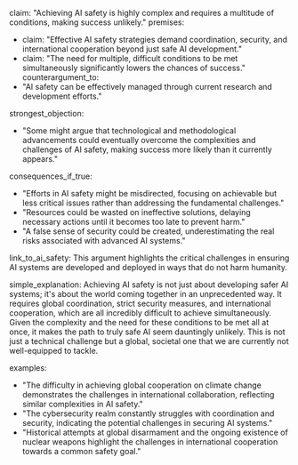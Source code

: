 claim: "Achieving AI safety is highly complex and requires a multitude of conditions, making success unlikely."
premises:
  - claim: "Effective AI safety strategies demand coordination, security, and international cooperation beyond just safe AI development."
  - claim: "The need for multiple, difficult conditions to be met simultaneously significantly lowers the chances of success."
counterargument_to:
  - "AI safety can be effectively managed through current research and development efforts."

strongest_objection:
  - "Some might argue that technological and methodological advancements could eventually overcome the complexities and challenges of AI safety, making success more likely than it currently appears."

consequences_if_true:
  - "Efforts in AI safety might be misdirected, focusing on achievable but less critical issues rather than addressing the fundamental challenges."
  - "Resources could be wasted on ineffective solutions, delaying necessary actions until it becomes too late to prevent harm."
  - "A false sense of security could be created, underestimating the real risks associated with advanced AI systems."

link_to_ai_safety: This argument highlights the critical challenges in ensuring AI systems are developed and deployed in ways that do not harm humanity.

simple_explanation: Achieving AI safety is not just about developing safer AI systems; it's about the world coming together in an unprecedented way. It requires global coordination, strict security measures, and international cooperation, which are all incredibly difficult to achieve simultaneously. Given the complexity and the need for these conditions to be met all at once, it makes the path to truly safe AI seem dauntingly unlikely. This is not just a technical challenge but a global, societal one that we are currently not well-equipped to tackle.

examples:
  - "The difficulty in achieving global cooperation on climate change demonstrates the challenges in international collaboration, reflecting similar complexities in AI safety."
  - "The cybersecurity realm constantly struggles with coordination and security, indicating the potential challenges in securing AI systems."
  - "Historical attempts at global disarmament and the ongoing existence of nuclear weapons highlight the challenges in international cooperation towards a common safety goal."